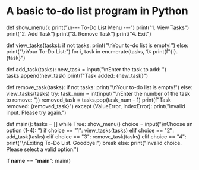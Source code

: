 # A basic to-do list program in Python

def show_menu():
    print("\n--- To-Do List Menu ---")
    print("1. View Tasks")
    print("2. Add Task")
    print("3. Remove Task")
    print("4. Exit")

def view_tasks(tasks):
    if not tasks:
        print("\nYour to-do list is empty!")
    else:
        print("\nYour To-Do List:")
        for i, task in enumerate(tasks, 1):
            print(f"{i}. {task}")

def add_task(tasks):
    new_task = input("\nEnter the task to add: ")
    tasks.append(new_task)
    print(f"Task added: {new_task}")

def remove_task(tasks):
    if not tasks:
        print("\nYour to-do list is empty!")
    else:
        view_tasks(tasks)
        try:
            task_num = int(input("\nEnter the number of the task to remove: "))
            removed_task = tasks.pop(task_num - 1)
            print(f"Task removed: {removed_task}")
        except (ValueError, IndexError):
            print("Invalid input. Please try again.")

def main():
    tasks = []
    while True:
        show_menu()
        choice = input("\nChoose an option (1-4): ")
        if choice == "1":
            view_tasks(tasks)
        elif choice == "2":
            add_task(tasks)
        elif choice == "3":
            remove_task(tasks)
        elif choice == "4":
            print("\nExiting To-Do List. Goodbye!")
            break
        else:
            print("Invalid choice. Please select a valid option.")

if __name__ == "__main__":
    main()
